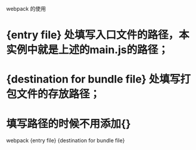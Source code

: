 webpack 的使用
# {entry file} 处填写入口文件的路径，本实例中就是上述的main.js的路径；
# {destination for bundle file} 处填写打包文件的存放路径；
# 填写路径的时候不用添加{}
webpack {entry file} {destination for bundle file}